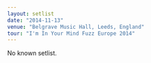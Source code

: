 ```yaml
---
layout: setlist
date: "2014-11-13"
venue: "Belgrave Music Hall, Leeds, England"
tour: "I'm In Your Mind Fuzz Europe 2014"
---
```


No known setlist.
